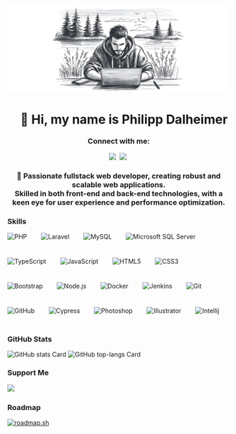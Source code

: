 ![👋 Hi, my name is Philipp Dalheimer](https://raw.githubusercontent.com/Karamellwuerfel/Karamellwuerfel/refs/heads/main/profile-banner-philipp.png)

<div id="toc">
  <ul align="center" style="list-style: none">
    <summary>
      <h1>
        👋 Hi, my name is Philipp Dalheimer
      </h1>
    </summary>
  </ul>
</div>

**<h3 align="center">Connect with me:</h3>** 
<p align="center"><a href="https://github.com/Karamellwuerfel" target="_blank"><img src="https://img.shields.io/badge/GitHub-100000?style=for-the-badge&logo=github&logoColor=white" height="28" style="margin-right: 4px"></a> <a href="https://www.linkedin.com/in/philipp-dalheimer-6608b5284" target="_blank"><img src="https://img.shields.io/badge/LinkedIn-0077B5?style=for-the-badge&logo=linkedin&logoColor=white" height="28" style="margin-right: 4px"></a></p>

 **<h3 align="center">🚀 Passionate fullstack web developer, creating robust and scalable web applications. <br>Skilled in both front-end and back-end technologies, with a keen eye for user experience and performance optimization.</h3>**

 **<h3 align="left">Skills</h3>**

<div style="display: flex; flex-wrap: wrap; gap: 16px; justify-content: left;"><img src="https://cdn.jsdelivr.net/gh/devicons/devicon/icons/php/php-original.svg" height="40" alt="PHP" style="margin-right: 16px"> <img src="https://cdn.jsdelivr.net/gh/devicons/devicon@latest/icons/laravel/laravel-original.svg" height="40" alt="Laravel" style="margin-right: 16px"> <img src="https://cdn.jsdelivr.net/gh/devicons/devicon/icons/mysql/mysql-original.svg" height="40" alt="MySQL" style="margin-right: 16px"> <img src="https://cdn.jsdelivr.net/gh/devicons/devicon@latest/icons/microsoftsqlserver/microsoftsqlserver-original.svg" height="40" alt="Microsoft SQL Server" style="margin-right: 16px"> <img src="https://cdn.jsdelivr.net/gh/devicons/devicon/icons/typescript/typescript-plain.svg" height="40" alt="TypeScript" style="margin-right: 16px"> <img src="https://cdn.jsdelivr.net/gh/devicons/devicon/icons/javascript/javascript-original.svg" height="40" alt="JavaScript" style="margin-right: 16px"> <img src="https://cdn.jsdelivr.net/gh/devicons/devicon/icons/html5/html5-original.svg" height="40" alt="HTML5" style="margin-right: 16px"> <img src="https://cdn.jsdelivr.net/gh/devicons/devicon/icons/css3/css3-original.svg" height="40" alt="CSS3" style="margin-right: 16px"> <img src="https://cdn.jsdelivr.net/gh/devicons/devicon/icons/bootstrap/bootstrap-original.svg" height="40" alt="Bootstrap" style="margin-right: 16px"> <img src="https://cdn.jsdelivr.net/gh/devicons/devicon/icons/nodejs/nodejs-original.svg" height="40" alt="Node.js" style="margin-right: 16px"> <img src="https://cdn.jsdelivr.net/gh/devicons/devicon/icons/docker/docker-original.svg" height="40" alt="Docker" style="margin-right: 16px"> <img src="https://cdn.jsdelivr.net/gh/devicons/devicon/icons/jenkins/jenkins-original.svg" height="40" alt="Jenkins" style="margin-right: 16px"> <img src="https://cdn.jsdelivr.net/gh/devicons/devicon/icons/git/git-original.svg" height="40" alt="Git" style="margin-right: 16px"> <img src="https://cdn.jsdelivr.net/gh/devicons/devicon/icons/github/github-original.svg" height="40" alt="GitHub" style="margin-right: 16px"> <img src="https://cdn.jsdelivr.net/gh/devicons/devicon@latest/icons/cypressio/cypressio-original.svg" height="40" alt="Cypress" style="margin-right: 16px"> <img src="https://cdn.jsdelivr.net/gh/devicons/devicon@latest/icons/photoshop/photoshop-original.svg" height="40" alt="Photoshop" style="margin-right: 16px"> <img src="https://cdn.jsdelivr.net/gh/devicons/devicon@latest/icons/illustrator/illustrator-plain.svg" height="40" alt="Illustrator" style="margin-right: 16px"> <img src="https://cdn.jsdelivr.net/gh/devicons/devicon@latest/icons/intellij/intellij-original.svg" height="40" alt="Intellij" style="margin-right: 16px"></div>

 **<h3 align="left">GitHub Stats</h3>**

<p align="left">
  <img width="48%" src="https://github-readme-stats.vercel.app/api?username=Karamellwuerfel&theme=react&hide_title=false&hide_rank=false&show_icons=false&include_all_commits=false&count_private=true&line_height=23" alt="GitHub stats Card" />
  <img width="48%" src="https://github-readme-stats.vercel.app/api/top-langs?username=Karamellwuerfel&theme=react&hide_title=false&layout=compact&langs_count=6&hide_progress=false&card_width=400" alt="GitHub top-langs Card" />
</p>

 **<h3 align="left">Support Me</h3>**

<p align="left"><a href="https://paypal.me/Karamellwuerfel" target="_blank"><img src="https://img.shields.io/badge/PayPal-00457C?style=for-the-badge&logo=paypal&logoColor=white" height="36" style="margin-right: 4px"></a></p>

 **<h3 align="left">Roadmap</h3>**
[![roadmap.sh](https://roadmap.sh/card/wide/672a9c4731d65c235de5d9da?variant=dark&roadmaps=frontend)](https://roadmap.sh)
